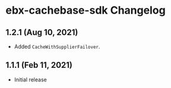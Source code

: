 # ebx-cachebase-sdk Changelog

## 1.2.1 (Aug 10, 2021)

* Added `CacheWithSupplierFailover`.

## 1.1.1 (Feb 11, 2021)

* Initial release
